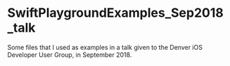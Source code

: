 # SwiftPlaygroundExamples_Sep2018_talk
Some files that I used as examples in a talk given to the Denver iOS Developer User Group, in September 2018. 
